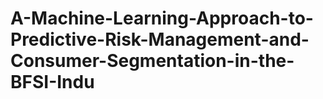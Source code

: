 # A-Machine-Learning-Approach-to-Predictive-Risk-Management-and-Consumer-Segmentation-in-the-BFSI-Indu